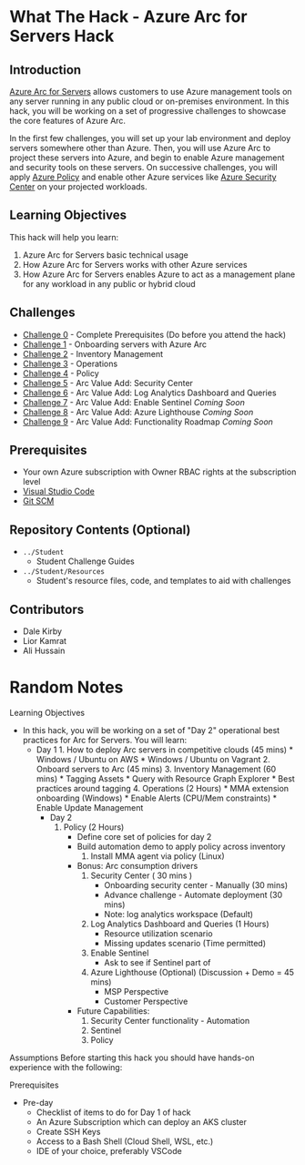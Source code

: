 # What The Hack - Azure Arc for Servers Hack

## Introduction
 [Azure Arc for Servers](https://docs.microsoft.com/en-us/azure/azure-arc/servers/overview) allows customers to use Azure management tools on any server running in any public cloud or on-premises environment. In this hack, you will be working on a set of progressive challenges to showcase the core features of Azure Arc. 
 
 In the first few challenges, you will set up your lab environment and deploy servers somewhere other than Azure. Then, you will use Azure Arc to project these servers into Azure, and begin to enable Azure management and security tools on these servers. On successive challenges, you will apply [Azure Policy](https://docs.microsoft.com/en-us/azure/governance/policy/overview) and enable other Azure services like [Azure Security Center](https://docs.microsoft.com/en-us/azure/security-center/) on your projected workloads.

## Learning Objectives

This hack will help you learn:

1. Azure Arc for Servers basic technical usage
2. How Azure Arc for Servers works with other Azure services
3. How Azure Arc for Servers enables Azure to act as a management plane for any workload in any public or hybrid cloud

## Challenges
 - [Challenge 0](./Student/challenge00.md) - Complete Prerequisites (Do before you attend the hack)
 - [Challenge 1](./Student/challenge01.md) - Onboarding servers with Azure Arc
 - [Challenge 2](./Student/challenge02.md) - Inventory Management
 - [Challenge 3](./Student/challenge03.md) - Operations
 - [Challenge 4](./Student/challenge04.md) - Policy
 - [Challenge 5](./Student/challenge05.md) - Arc Value Add: Security Center
 - [Challenge 6](./Student/challenge06.md) - Arc Value Add: Log Analytics Dashboard and Queries
 - [Challenge 7](./Student/challenge07.md) - Arc Value Add: Enable Sentinel *Coming Soon*
 - [Challenge 8](./Student/challenge08.md) - Arc Value Add: Azure Lighthouse *Coming Soon*
 - [Challenge 9](./Student/challenge09.md) - Arc Value Add: Functionality Roadmap *Coming Soon*
 

## Prerequisites
- Your own Azure subscription with Owner RBAC rights at the subscription level
- [Visual Studio Code](https://code.visualstudio.com)
- [Git SCM](https://git-scm.com/download)

## Repository Contents (Optional)
- `../Student`
  - Student Challenge Guides
- `../Student/Resources`
  - Student's resource files, code, and templates to aid with challenges

## Contributors
- Dale Kirby
- Lior Kamrat
- Ali Hussain

# Random Notes

Learning Objectives
* In this hack, you will be working on a set of "Day 2" operational best practices for Arc for Servers. You will learn:
  - Day 1
  		1. How to deploy Arc servers in competitive clouds (45 mins)
		   * Windows / Ubuntu on AWS
		   * Windows / Ubuntu on Vagrant
		2. Onboard servers to Arc (45 mins)
		3. Inventory Management (60 mins)
		   * Tagging Assets
			* Query with Resource Graph Explorer
			* Best practices around tagging
		4. Operations (2 Hours)
			* MMA extension onboarding (Windows)
			* Enable Alerts (CPU/Mem constraints)
			* Enable Update Management
	- Day 2
		1. Policy (2 Hours)
			* Define core set of policies for day 2
			* Build automation demo to apply policy across inventory
				1.  Install MMA agent via policy (Linux)
			* Bonus: Arc consumption drivers 
				1. Security Center ( 30 mins )
					- Onboarding security center - Manually (30 mins)
					- Advance challenge - Automate deployment (30 mins)
					- Note: log analytics workspace (Default)
				2. Log Analytics Dashboard and Queries (1 Hours)
					- Resource utilization scenario
					- Missing updates scenario (Time permitted)
				3. Enable Sentinel 
					- Ask to see if Sentinel part of 
				4. Azure Lighthouse (Optional) (Discussion + Demo = 45 mins)
					- MSP Perspective
					- Customer Perspective
			* Future Capabilities:
				1. Security Center functionality - Automation
				2. Sentinel 
				3. Policy 

Assumptions
	Before starting this hack you should have hands-on experience with the following:
			
Prerequisites
  * Pre-day
	* Checklist of items to do for Day 1 of hack
	* An Azure Subscription which can deploy an AKS cluster
	* Create SSH Keys
	* Access to a Bash Shell (Cloud Shell, WSL, etc.)
	* IDE of your choice, preferably VSCode